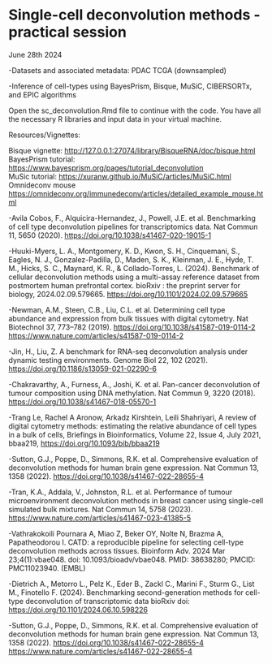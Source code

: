 # Single-cell deconvolution methods - practical session

June 28th 2024  

-Datasets and associated metadata: PDAC TCGA (downsampled)

-Inference of cell-types using BayesPrism, Bisque, MuSiC, CIBERSORTx, and EPIC algorithms  

Open the sc_deconvolution.Rmd file to continue with the code. You have all the necessary R libraries and input data in your virtual machine.



Resources/Vignettes:  

Bisque vignette: http://127.0.0.1:27074/library/BisqueRNA/doc/bisque.html  
BayesPrism tutorial: https://www.bayesprism.org/pages/tutorial_deconvolution  
MuSic tutorial: https://xuranw.github.io/MuSiC/articles/MuSiC.html  
Omnideconv mouse https://omnideconv.org/immunedeconv/articles/detailed_example_mouse.html  

-Avila Cobos, F., Alquicira-Hernandez, J., Powell, J.E. et al. Benchmarking of cell type deconvolution pipelines for transcriptomics data. Nat Commun 11, 5650 (2020). https://doi.org/10.1038/s41467-020-19015-1  

-Huuki-Myers, L. A., Montgomery, K. D., Kwon, S. H., Cinquemani, S., Eagles, N. J., Gonzalez-Padilla, D., Maden, S. K., Kleinman, J. E., Hyde, T. M., Hicks, S. C., Maynard, K. R., & Collado-Torres, L. (2024). Benchmark of cellular deconvolution methods using a multi-assay reference dataset from postmortem human prefrontal cortex. bioRxiv : the preprint server for biology, 2024.02.09.579665. https://doi.org/10.1101/2024.02.09.579665 

-Newman, A.M., Steen, C.B., Liu, C.L. et al. Determining cell type abundance and expression from bulk tissues with digital cytometry. Nat Biotechnol 37, 773–782 (2019). https://doi.org/10.1038/s41587-019-0114-2 https://www.nature.com/articles/s41587-019-0114-2  

-Jin, H., Liu, Z. A benchmark for RNA-seq deconvolution analysis under dynamic testing environments. Genome Biol 22, 102 (2021). https://doi.org/10.1186/s13059-021-02290-6 

-Chakravarthy, A., Furness, A., Joshi, K. et al. Pan-cancer deconvolution of tumour composition using DNA methylation. Nat Commun 9, 3220 (2018). https://doi.org/10.1038/s41467-018-05570-1 

-Trang Le, Rachel A Aronow, Arkadz Kirshtein, Leili Shahriyari, A review of digital cytometry methods: estimating the relative abundance of cell types in a bulk of cells, Briefings in Bioinformatics, Volume 22, Issue 4, July 2021, bbaa219, https://doi.org/10.1093/bib/bbaa219 

-Sutton, G.J., Poppe, D., Simmons, R.K. et al. Comprehensive evaluation of deconvolution methods for human brain gene expression. Nat Commun 13, 1358 (2022). https://doi.org/10.1038/s41467-022-28655-4 

-Tran, K.A., Addala, V., Johnston, R.L. et al. Performance of tumour microenvironment deconvolution methods in breast cancer using single-cell simulated bulk mixtures. Nat Commun 14, 5758 (2023). https://www.nature.com/articles/s41467-023-41385-5 

-Vathrakokoili Pournara A, Miao Z, Beker OY, Nolte N, Brazma A, Papatheodorou I. CATD: a reproducible pipeline for selecting cell-type deconvolution methods across tissues. Bioinform Adv. 2024 Mar 23;4(1):vbae048. doi: 10.1093/bioadv/vbae048. PMID: 38638280; PMCID: PMC11023940. (EMBL)

-Dietrich A., Metorro L., Pelz K., Eder B., Zackl C., Marini F., Sturm G., List M., Finotello F. (2024).
Benchmarking second-generation methods for cell-type deconvolution of transcriptomic data
bioRxiv doi: https://doi.org/10.1101/2024.06.10.598226

-Sutton, G.J., Poppe, D., Simmons, R.K. et al. Comprehensive evaluation of deconvolution methods for human brain gene expression. Nat Commun 13, 1358 (2022). https://doi.org/10.1038/s41467-022-28655-4 https://www.nature.com/articles/s41467-022-28655-4


